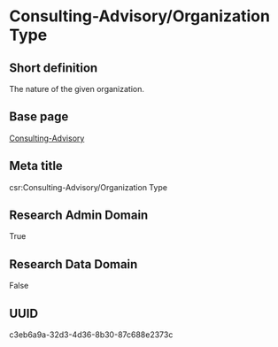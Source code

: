 # Consulting-Advisory/Organization Type
## Short definition
The nature of the given organization.
## Base page
[Consulting-Advisory](../Objects/Consulting-Advisory.md)
## Meta title
csr:Consulting-Advisory/Organization Type
## Research Admin Domain
True
## Research Data Domain
False
## UUID
c3eb6a9a-32d3-4d36-8b30-87c688e2373c

